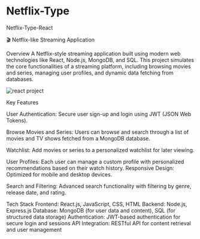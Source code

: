 # Netflix-Type
Netflix-Type-React

🎬 Netflix-like Streaming Application

Overview
A Netflix-style streaming application built using modern web technologies like React, Node.js, MongoDB, and SQL. 
This project simulates the core functionalities of a streaming platform, including browsing movies and series, 
managing user profiles, and dynamic data fetching from databases.

![react project](https://github.com/user-attachments/assets/b3d4a593-c1f5-4ae6-96f2-e5c3756666dc)

Key Features

User Authentication: Secure user sign-up and login using JWT (JSON Web Tokens).

Browse Movies and Series: Users can browse and search through a list of movies and TV shows fetched from a MongoDB database.

Watchlist: Add movies or series to a personalized watchlist for later viewing.

User Profiles: Each user can manage a custom profile with personalized recommendations based on their watch history.
Responsive Design: Optimized for mobile and desktop devices.

Search and Filtering: Advanced search functionality with filtering by genre, release date, and rating.

Tech Stack
Frontend: React.js, JavaScript, CSS, HTML
Backend: Node.js, Express.js
Database: MongoDB (for user data and content), SQL (for structured data storage)
Authentication: JWT-based authentication for secure login and sessions
API Integration: RESTful API for content retrieval and user management


